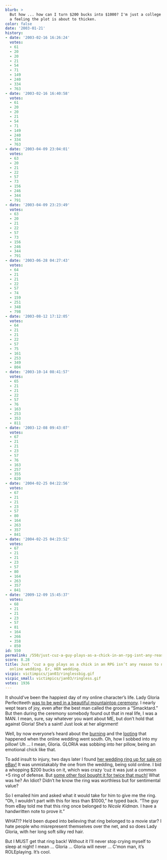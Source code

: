 ```yaml
---
blurb: >
  But how ... how can I turn $200 bucks into $1000? I'm just a college student. I've
  a feeling the plot is about to thicken.
color: false
date: '2003-01-21'
history:
- date: '2003-02-16 16:26:24'
  votes:
  - 61
  - 20
  - 20
  - 21
  - 54
  - 71
  - 149
  - 240
  - 334
  - 763
- date: '2003-02-16 16:40:58'
  votes:
  - 61
  - 20
  - 20
  - 21
  - 54
  - 71
  - 149
  - 240
  - 334
  - 763
- date: '2003-04-09 23:04:01'
  votes:
  - 63
  - 20
  - 21
  - 22
  - 57
  - 73
  - 156
  - 246
  - 344
  - 791
- date: '2003-04-09 23:23:49'
  votes:
  - 63
  - 20
  - 21
  - 22
  - 57
  - 73
  - 156
  - 246
  - 344
  - 791
- date: '2003-06-28 04:27:43'
  votes:
  - 64
  - 21
  - 21
  - 22
  - 57
  - 74
  - 159
  - 251
  - 348
  - 798
- date: '2003-08-12 17:12:05'
  votes:
  - 64
  - 21
  - 21
  - 22
  - 57
  - 75
  - 161
  - 253
  - 349
  - 804
- date: '2003-10-14 08:41:57'
  votes:
  - 65
  - 21
  - 21
  - 22
  - 57
  - 76
  - 163
  - 253
  - 353
  - 811
- date: '2003-12-08 09:43:07'
  votes:
  - 67
  - 21
  - 21
  - 23
  - 57
  - 76
  - 163
  - 257
  - 355
  - 820
- date: '2004-02-25 04:22:56'
  votes:
  - 67
  - 21
  - 21
  - 23
  - 57
  - 80
  - 164
  - 263
  - 357
  - 841
- date: '2004-02-25 04:23:52'
  votes:
  - 67
  - 21
  - 21
  - 23
  - 57
  - 80
  - 164
  - 263
  - 357
  - 841
- date: '2009-12-09 15:45:37'
  votes:
  - 68
  - 21
  - 21
  - 23
  - 57
  - 81
  - 164
  - 266
  - 358
  - 850
id: 550
permalink: /550/just-cuz-a-guy-plays-as-a-chick-in-an-rpg-isnt-any-reason-to-nullify-his-online-wedding-er-her-wedding/
score: 8.28
title: Just ‘cuz a guy plays as a chick in an RPG isn’t any reason to nullify his
  online wedding. Er, HER wedding.
vicpic: victimpics/jan03/ringlessbig.gif
vicpic_small: victimpics/jan03/ringless.gif
votes: 1936
---
```


It should’ve been the happiest day of my online character’s life. Lady
Gloria Perfectteeth [was to be wed in a beautiful mountaintop
ceremony](@/victim/546.md). I nearly wept tears of joy, even after
the best man called the groom a “Smacktard.” But then during the
ceremony somebody found out that in real life, I was a MAN. I mean,
sure, say whatever you want about ME, but don’t hold that against
Gloria! She’s a saint! Just look at her alignment!

Well, by now everyone’s heard about the [burning](@/victim/546.md)
and the [looting](@/victim/547.md) that happened when the online
wedding went south. Oh, how I sobbed into my pillow! Uh ... I mean,
Gloria. GLORIA was sobbing into her pillow, being an emotional chick
like that.

To add insult to injury, two days later I found [her wedding ring up for
sale on eBay!](@/victim/548.md) It was unmistakably the one from the
wedding, being sold online. I bid a whopping $200 bucks on it, which was
crazy ‘cuz it was just a common +5 ring of defense. But [some other fool
bought it for twice that much!](@/victim/549.md) What was he? An
Idiot? Didn’t he know the ring was worthless but for sentimental value?

So I emailed him and asked what it would take for him to give me the
ring. “Oh, I wouldn’t part with this for less than $1000,” he typed
back. “The guy from eBay told me that this ring once belonged to *Nicole
Kidman.* I have a handwritten note to prove it.”

WHAT!? He’d been duped into believing that ring belonged to a movie
star? I hate people who misrepresent themselves over the net, and so
does Lady Gloria, with her long soft silky red hair.

But I MUST get that ring back! Without it I’ll never stop crying myself
to sleep at night! I mean ... Gloria ... Gloria will never ... C’mon
man, it’s ROLEplaying. It’s cool.